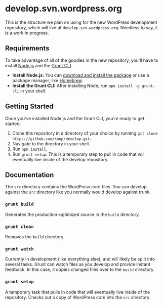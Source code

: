 develop.svn.wordpress.org
=========================

This is the structure we plan on using for the new WordPress development repository, which will live at `develop.svn.wordpress.org`. Needless to say, it is a work in progress.


Requirements
------------
To take advantage of all of the goodies in the new repository, you'll have to install [Node.js](http://nodejs.org/) and the [Grunt CLI](http://gruntjs.com/getting-started).

* **Install Node.js:** You can [download and install the package](http://nodejs.org/) or use a package manager, like [Homebrew](http://brew.sh/).
* **Install the Grunt CLI:** After installing Node, run `npm install -g grunt-cli` in your shell.


Getting Started
---------------
Once you've installed Node.js and the Grunt CLI, you're ready to get started.

1. Clone this repository in a directory of your choice by running `git clone https://github.com/koop/develop.git`.
2. Navigate to the directory in your shell.
3. Run `npm install`.
4. Run `grunt setup`. This is a temporary step to pull in code that will eventually live inside of the develop repository.


Documentation
-------------

The `src` directory contains the WordPress core files. You can develop against the `src` directory like you normally would develop against trunk.

### `grunt build`
Generates the production-optimized source in the `build` directory.

### `grunt clean`
Removes the `build` directory.

### `grunt watch`
Currently in development (like everything else), and will likely be split into several tasks. Grunt can watch files as you develop and provide instant feedback. In this case, it copies changed files over to the `build` directory. 

### `grunt setup`
A temporary task that pulls in code that will eventually live inside of the repository. Checks out a copy of WordPress core into the `src` directory.

